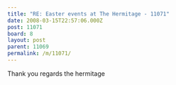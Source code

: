 ```yaml
---
title: "RE: Easter events at The Hermitage - 11071"
date: 2008-03-15T22:57:06.000Z
post: 11071
board: 8
layout: post
parent: 11069
permalink: /m/11071/
---
```

Thank you
regards
the hermitage
